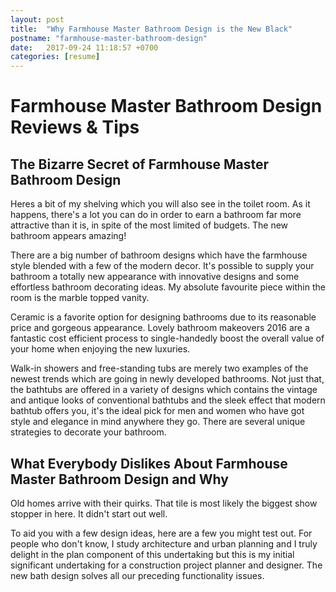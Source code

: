 ```yaml
---
layout: post
title:  "Why Farmhouse Master Bathroom Design is the New Black"
postname: "farmhouse-master-bathroom-design"
date:   2017-09-24 11:18:57 +0700
categories: [resume]
---
```

 Farmhouse Master Bathroom Design Reviews & Tips 
=================================================

 The Bizarre Secret of Farmhouse Master Bathroom Design 
--------------------------------------------------------

Heres a bit of my shelving which you will also see in the toilet room. As it happens, there's a lot you can do in order to earn a bathroom far more attractive than it is, in spite of the most limited of budgets. The new bathroom appears amazing!

There are a big number of bathroom designs which have the farmhouse style blended with a few of the modern decor. It's possible to supply your bathroom a totally new appearance with innovative designs and some effortless bathroom decorating ideas. My absolute favourite piece within the room is the marble topped vanity.

Ceramic is a favorite option for designing bathrooms due to its reasonable price and gorgeous appearance. Lovely bathroom makeovers 2016 are a fantastic cost efficient process to single-handedly boost the overall value of your home when enjoying the new luxuries.

Walk-in showers and free-standing tubs are merely two examples of the newest trends which are going in newly developed bathrooms. Not just that, the bathtubs are offered in a variety of designs which contains the vintage and antique looks of conventional bathtubs and the sleek effect that modern bathtub offers you, it's the ideal pick for men and women who have got style and elegance in mind anywhere they go. There are several unique strategies to decorate your bathroom.

 What Everybody Dislikes About Farmhouse Master Bathroom Design and Why 
------------------------------------------------------------------------

Old homes arrive with their quirks. That tile is most likely the biggest show stopper in here. It didn't start out well.

To aid you with a few design ideas, here are a few you might test out. For people who don't know, I study architecture and urban planning and I truly delight in the plan component of this undertaking but this is my initial significant undertaking for a construction project planner and designer. The new bath design solves all our preceding functionality issues.
